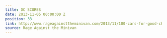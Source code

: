 ```yaml
---
title: DC SCORES
date: 2013-11-05 00:00:00 Z
position: 33
link: http://www.rageagainsttheminivan.com/2013/11/100-cars-for-good-charity-highlight-dc.html
source: Rage Against the Minivan
---
```


